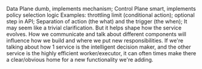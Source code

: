 Data Plane dumb, implements mechanism; Control Plane smart, implements policy selection logic
Examples: throttling limit (conditional action); optional step in API; Separation of action (the what) and the trigger (the when);
It may seem like a trivial clarification. But it helps shape how the service evolves. How we communicate and talk about different components will influence how we build and where we put new responsibilities. If we're talking about how 1 service is the intelligent decision maker, and the other service is the highly efficient worker/executor, it can often times make there a clear/obvious home for a new functionality we're adding.
